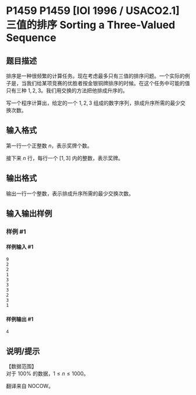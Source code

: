 # P1459 P1459 [IOI 1996 / USACO2.1] 三值的排序 Sorting a Three-Valued Sequence

## 题目描述

排序是一种很频繁的计算任务。现在考虑最多只有三值的排序问题。一个实际的例子是，当我们给某项竞赛的优胜者按金银铜牌排序的时候。在这个任务中可能的值只有三种 $1,2,3$。我们用交换的方法把他排成升序的。

写一个程序计算出，给定的一个 $1,2,3$ 组成的数字序列，排成升序所需的最少交换次数。

## 输入格式

第一行一个正整数 $n$，表示奖牌个数。

接下来 $n$ 行，每行一个 $[1,3]$ 内的整数，表示奖牌。

## 输出格式

输出一行一个整数，表示排成升序所需的最少交换次数。

## 输入输出样例

### 样例 #1

#### 样例输入 #1

```
9
2
2
1
3
3
3
2
3
1
```

#### 样例输出 #1

```
4
```

## 说明/提示

【数据范围】  
对于 $100\%$ 的数据，$1\le n \le 1000$。

翻译来自 NOCOW。
